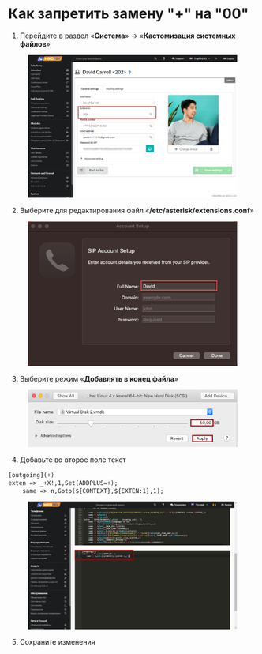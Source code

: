 # Как запретить замену "+" на "00"

1. Перейдите в раздел  «**Система**» -> «**Кастомизация системных файлов**»

<figure><img src="../../../.gitbook/assets/image (5).png" alt=""><figcaption></figcaption></figure>

2. Выберите для редактирования файл «**/etc/asterisk/extensions.conf**»

<figure><img src="../../../.gitbook/assets/image (6).png" alt=""><figcaption></figcaption></figure>

3. Выберите режим «**Добавлять в конец файла**»

<figure><img src="../../../.gitbook/assets/image (7).png" alt=""><figcaption></figcaption></figure>

4. Добавьте во второе поле текст

```
[outgoing](+)
exten => _+X!,1,Set(ADDPLUS=+);
    same => n,Goto(${CONTEXT},${EXTEN:1},1);
```

<figure><img src="../../../.gitbook/assets/10 (12).png" alt=""><figcaption></figcaption></figure>

5. Сохраните изменения
